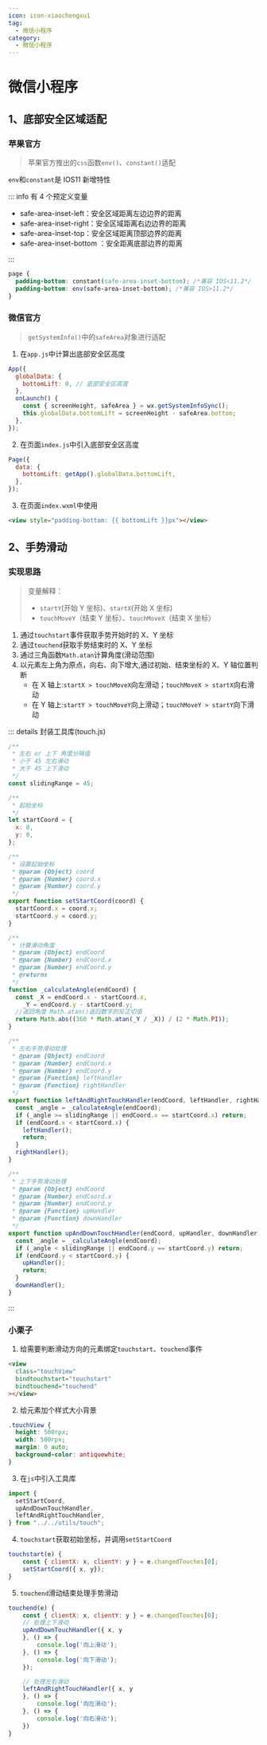 ```yaml
---
icon: icon-xiaochengxu1
tag:
  - 微信小程序
category:
  - 微信小程序
---
```


# 微信小程序

## 1、底部安全区域适配

### 苹果官方

> 苹果官方推出的`css`函数`env()`、`constant()`适配

`env`和`constant`是 IOS11 新增特性

::: info 有 4 个预定义变量

- safe-area-inset-left：安全区域距离左边边界的距离
- safe-area-inset-right：安全区域距离右边边界的距离
- safe-area-inset-top：安全区域距离顶部边界的距离
- safe-area-inset-bottom ：安全距离底部边界的距离

:::

```css
page {
  padding-bottom: constant(safe-area-inset-bottom); /*兼容 IOS<11.2*/
  padding-bottom: env(safe-area-inset-bottom); /*兼容 IOS>11.2*/
}
```

### 微信官方

> `getSystemInfo()`中的`safeArea`对象进行适配

1.  在`app.js`中计算出底部安全区高度

```js
App({
  globalData: {
    bottomLift: 0, // 底部安全区高度
  },
  onLaunch() {
    const { screenHeight, safeArea } = wx.getSystemInfoSync();
    this.globalData.bottomLift = screenHeight - safeArea.bottom;
  },
});
```

2.  在页面`index.js`中引入底部安全区高度

```js
Page({
  data: {
    bottomLift: getApp().globalData.bottomLift,
  },
});
```

3.  在页面`index.wxml`中使用

```html
<view style="padding-bottom: {{ bottomLift }}px"></view>
```

## 2、手势滑动

### 实现思路

> 变量解释：
>
> - `startY`(开始 Y 坐标)、`startX`(开始 X 坐标)
> - `touchMoveY`（结束 Y 坐标）、`touchMoveX`（结束 X 坐标）

1.  通过`touchstart`事件获取手势开始时的 X、Y 坐标
2.  通过`touchend`获取手势结束时的 X、Y 坐标
3.  通过三角函数`Math.atan`计算角度(滑动范围)
4.  以元素左上角为原点，向右、向下增大,通过初始、结束坐标的 X、Y 轴位置判断
    - 在 X 轴上:`startX > touchMoveX`向左滑动；`touchMoveX > startX`向右滑动
    - 在 Y 轴上:`startY > touchMoveY`向上滑动；`touchMoveY > startY`向下滑动

::: details 封装工具库(touch.js)

```javascript
/**
 * 左右 or 上下 角度分隔值
 * 小于 45 左右滑动
 * 大于 45 上下滑动
 */
const slidingRange = 45;

/**
 * 起始坐标
 */
let startCoord = {
  x: 0,
  y: 0,
};

/**
 * 设置起始坐标
 * @param {Object} coord
 * @param {Number} coord.x
 * @param {Number} coord.y
 */
export function setStartCoord(coord) {
  startCoord.x = coord.x;
  startCoord.y = coord.y;
}

/**
 * 计算滑动角度
 * @param {Object} endCoord
 * @param {Number} endCoord.x
 * @param {Number} endCoord.y
 * @returns
 */
function _calculateAngle(endCoord) {
  const _X = endCoord.x - startCoord.x,
    _Y = endCoord.y - startCoord.y;
  //返回角度 Math.atan()返回数字的反正切值
  return Math.abs((360 * Math.atan(_Y / _X)) / (2 * Math.PI));
}

/**
 * 左右手势滑动处理
 * @param {Object} endCoord
 * @param {Number} endCoord.x
 * @param {Number} endCoord.y
 * @param {Function} leftHandler
 * @param {Function} rightHandler
 */
export function leftAndRightTouchHandler(endCoord, leftHandler, rightHandler) {
  const _angle = _calculateAngle(endCoord);
  if (_angle >= slidingRange || endCoord.x == startCoord.x) return;
  if (endCoord.x < startCoord.x) {
    leftHandler();
    return;
  }
  rightHandler();
}

/**
 * 上下手势滑动处理
 * @param {Object} endCoord
 * @param {Number} endCoord.x
 * @param {Number} endCoord.y
 * @param {Function} upHandler
 * @param {Function} downHandler
 */
export function upAndDownTouchHandler(endCoord, upHandler, downHandler) {
  const _angle = _calculateAngle(endCoord);
  if (_angle < slidingRange || endCoord.y == startCoord.y) return;
  if (endCoord.y < startCoord.y) {
    upHandler();
    return;
  }
  downHandler();
}
```

:::

### 小栗子

1.  给需要判断滑动方向的元素绑定`touchstart`、`touchend`事件

```html
<view
  class="touchView"
  bindtouchstart="touchstart"
  bindtouchend="touchend"
></view>
```

2.  给元素加个样式大小背景

```css
.touchView {
  height: 500rpx;
  width: 500rpx;
  margin: 0 auto;
  background-color: antiquewhite;
}
```

3.  在`js`中引入工具库

```js
import {
  setStartCoord,
  upAndDownTouchHandler,
  leftAndRightTouchHandler,
} from "../../utils/touch";
```

4.  `touchstart`获取初始坐标，并调用`setStartCoord`

```js
touchstart(e) {
    const { clientX: x, clientY: y } = e.changedTouches[0];
    setStartCoord({ x, y});
}
```

5.  `touchend`滑动结束处理手势滑动

```js
touchend(e) {
    const { clientX: x, clientY: y } = e.changedTouches[0];
    // 处理上下滑动
    upAndDownTouchHandler({ x, y
    }, () => {
        console.log('向上滑动');
    }, () => {
        console.log('向下滑动');
    });

    // 处理左右滑动
    leftAndRightTouchHandler({ x, y
    }, () => {
        console.log('向左滑动');
    }, () => {
        console.log('向右滑动');
    })
}
```
